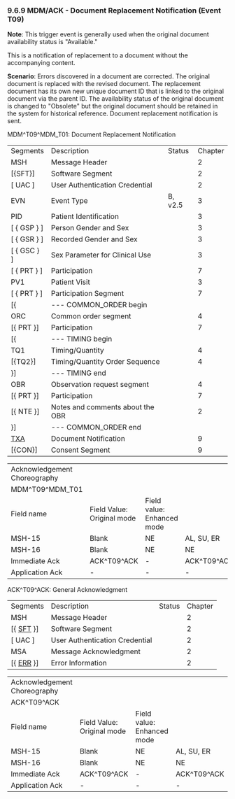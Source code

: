 ### 9.6.9 MDM/ACK - Document Replacement Notification (Event T09)

**Note**: This trigger event is generally used when the original document availability status is "Available."

This is a notification of replacement to a document without the accompanying content.

**Scenario**: Errors discovered in a document are corrected. The original document is replaced with the revised document. The replacement document has its own new unique document ID that is linked to the original document via the parent ID. The availability status of the original document is changed to "Obsolete" but the original document should be retained in the system for historical reference. Document replacement notification is sent.

MDM^T09^MDM_T01: Document Replacement Notification

|     |     |     |     |
| --- | --- | --- | --- |
| Segments | Description | Status | Chapter |
| MSH | Message Header |  | 2 |
| [\{SFT}] | Software Segment |  | 2 |
| [ UAC ] | User Authentication Credential |  | 2 |
| EVN | Event Type | B, v2.5 | 3 |
| PID | Patient Identification |  | 3 |
| [ \{ GSP } ] | Person Gender and Sex |  | 3 |
| [ \{ GSR } ] | Recorded Gender and Sex |  | 3 |
| [ \{ GSC } ] | Sex Parameter for Clinical Use |  | 3 |
| [ \{ PRT } ] | Participation |  | 7 |
| PV1 | Patient Visit |  | 3 |
| [ \{ PRT } ] | Participation Segment |  | 7 |
| [\{ | --- COMMON_ORDER begin |  |  |
| ORC | Common order segment |  | 4 |
| [\{ PRT }] | Participation |  | 7 |
| [\{ | --- TIMING begin |  |  |
| TQ1 | Timing/Quantity |  | 4 |
| [\{TQ2}] | Timing/Quantity Order Sequence |  | 4 |
| }] | --- TIMING end |  |  |
| OBR | Observation request segment |  | 4 |
| [\{ PRT }] | Participation |  | 7 |
| [\{ NTE }] | Notes and comments about the OBR |  | 2 |
| }] | --- COMMON_ORDER end |  |  |
| [TXA](#TXA) | Document Notification |  | 9 |
| [\{CON}] | Consent Segment |  | 9 |

|     |     |     |     |     |     |
| --- | --- | --- | --- | --- | --- |
| Acknowledgement Choreography |  |  |  |  |  |
| MDM^T09^MDM_T01 |  |  |  |  |  |
| Field name | Field Value: Original mode | Field value: Enhanced mode |  |  |  |
| MSH-15 | Blank | NE | AL, SU, ER | NE | AL, SU, ER |
| MSH-16 | Blank | NE | NE | AL, SU, ER | AL, SU, ER |
| Immediate Ack | ACK^T09^ACK | - | ACK^T09^ACK | - | ACK^T09^ACK |
| Application Ack | - | - | - | ACK^T09^ACK | ACK^T09^ACK |

ACK^T09^ACK: General Acknowledgment

|     |     |     |     |
| --- | --- | --- | --- |
| Segments | Description | Status | Chapter |
| MSH | Message Header |  | 2 |
| [\{ [SFT](#SFT) }] | Software Segment |  | 2 |
| [ UAC ] | User Authentication Credential |  | 2 |
| MSA | Message Acknowledgment |  | 2 |
| [\{ [ERR](#ERR) }] | Error Information |  | 2 |

|     |     |     |     |
| --- | --- | --- | --- |
| Acknowledgement Choreography |  |  |  |
| ACK^T09^ACK |  |  |  |
| Field name | Field Value: Original mode | Field value: Enhanced mode |  |
| MSH-15 | Blank | NE | AL, SU, ER |
| MSH-16 | Blank | NE | NE |
| Immediate Ack | ACK^T09^ACK | - | ACK^T09^ACK |
| Application Ack | - | - | - |
